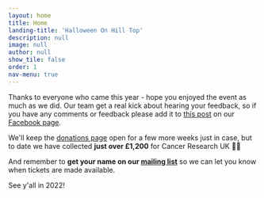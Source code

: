```yaml
---
layout: home
title: Home
landing-title: 'Halloween On Hill Top'
description: null
image: null
author: null
show_tile: false
order: 1
nav-menu: true
---
```

Thanks to everyone who came this year - hope you enjoyed the event as much as we did. Our team
get a real kick about hearing your feedback, so if you have any comments or feedback please
add it to <a href="https://www.facebook.com/HalloweenOnHillTop/posts/3034946050108918">this post</a> on our <a href="https://www.facebook.com/HalloweenOnHillTop">Facebook page</a>.

We'll keep the <a href="{{ site.donations-url }}">donations page</a> open for a few 
more weeks just in case, but to date we have collected **just over £1,200** for Cancer Research UK 👏👏

And remember to **get your name on our <a href="{% link mailing-list.md %}">mailing list</a>** so we can let you
know when tickets are made available.

See y'all in 2022!